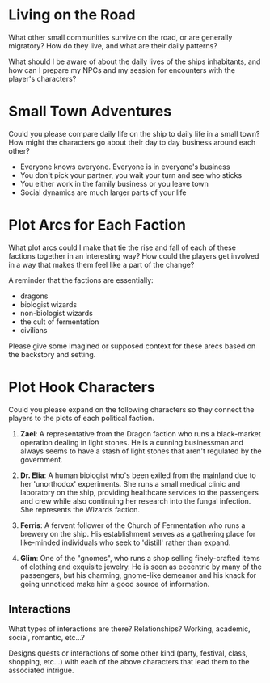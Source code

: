 # Living on the Road

What other small communities survive on the road, or are generally migratory? How do they live, and what are their daily patterns?

What should I be aware of about the daily lives of the ships inhabitants, and how can I prepare my NPCs and my session for encounters with the player's characters?

# Small Town Adventures

Could you please compare daily life on the ship to daily life in a small town? How might the characters go about their day to day business around each other?
- Everyone knows everyone. Everyone is in everyone's business
- You don't pick your partner, you wait your turn and see who sticks
- You either work in the family business or you leave town
- Social dynamics are much larger parts of your life

# Plot Arcs for Each Faction

What plot arcs could I make that tie the rise and fall of each of these factions together in an interesting way? How could the players get involved in a way that makes them feel like a part of the change?

A reminder that the factions are essentially:
- dragons
- biologist wizards
- non-biologist wizards
- the cult of fermentation
- civilians

Please give some imagined or supposed context for these arecs based on the backstory and setting.

# Plot Hook Characters

Could you please expand on the following characters so they connect the players to the plots of each political faction.

1. **Zael**: A representative from the Dragon faction who runs a black-market operation dealing in light stones. He is a cunning businessman and always seems to have a stash of light stones that aren't regulated by the government.

2. **Dr. Elia**: A human biologist who's been exiled from the mainland due to her 'unorthodox' experiments. She runs a small medical clinic and laboratory on the ship, providing healthcare services to the passengers and crew while also continuing her research into the fungal infection. She represents the Wizards faction.

3. **Ferris**: A fervent follower of the Church of Fermentation who runs a brewery on the ship. His establishment serves as a gathering place for like-minded individuals who seek to 'distill' rather than expand.

4. **Glim**: One of the "gnomes", who runs a shop selling finely-crafted items of clothing and exquisite jewelry. He is seen as eccentric by many of the passengers, but his charming, gnome-like demeanor and his knack for going unnoticed make him a good source of information.

## Interactions

What types of interactions are there? Relationships? Working, academic, social, romantic, etc...?

Designs quests or interactions of some other kind (party, festival, class, shopping, etc...) with each of the above characters that lead them to the associated intrigue.
